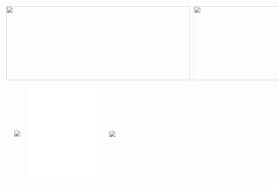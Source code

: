 <div align="center">
  <!-- Primera fila con estadísticas -->
  <div style="display: flex; gap: 10px; margin-bottom: 20px;">
    <img width="495" height="200" src="https://my-stats-43gk.vercel.app/api?username=alx-mp&show_icons=true&hide=contribs,issues&show=discussions_answered&rank_icon=github&include_all_commits=true&card_width=495&line_height=28&text_color=dcdada&bg_color=222428&icon_color=00dc4d&title_color=00dc4d&border_color=222428&locale=es&ring_color=00dc4d&border_radius=4.5" />
    <img width="495" height="200" src="https://github-readme-streak-stats-git-main-davids-projects-ad77adcc.vercel.app?user=alx-mp&theme=soft-green&hide_border=true&border_radius=5.3&locale=es&date_format=M%20j%5B%2C%20Y%5D"/>
  </div>
  
  <!-- Segunda fila con skills, imagen y contador -->
  <div style="display: flex; gap: 20px; align-items: center; justify-content: center;">
    <a href="https://skillicons.dev">
      <img src="https://skillicons.dev/icons?i=angular,tailwind,nestjs" />
    </a>
    <img width="200" src="duki.svg" />
    <img width="205" src="https://komarev.com/ghpvc/?username=alx-mp&label=VISITAS%20AL%20PERFIL&locale=es&style=for-the-badge&color=00b440&background=222428" />
  </div>
</div>
